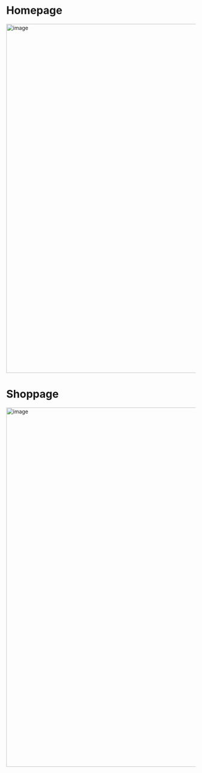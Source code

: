 # Homepage

<img width="930" alt="image" src="https://github.com/venkateshatgit/trvl/assets/72207261/eab387e9-a972-4275-bb61-406d7c77303a">

# Shoppage

<img width="957" alt="image" src="https://github.com/venkateshatgit/trvl/assets/72207261/f9c9132f-ff89-458a-9079-7ad43467a515">
